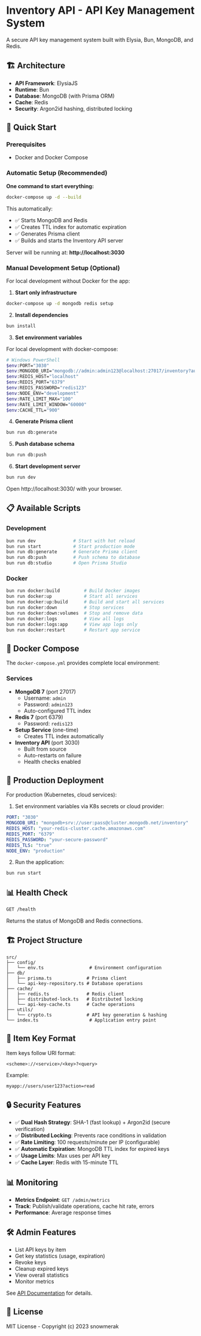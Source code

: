 # Inventory API - API Key Management System

A secure API key management system built with Elysia, Bun, MongoDB, and Redis.

## 🏗️ Architecture

- **API Framework**: ElysiaJS
- **Runtime**: Bun
- **Database**: MongoDB (with Prisma ORM)
- **Cache**: Redis
- **Security**: Argon2id hashing, distributed locking

## 🚀 Quick Start

### Prerequisites
- Docker and Docker Compose

### Automatic Setup (Recommended)

**One command to start everything:**

```bash
docker-compose up -d --build
```

This automatically:
- ✅ Starts MongoDB and Redis
- ✅ Creates TTL index for automatic expiration
- ✅ Generates Prisma client
- ✅ Builds and starts the Inventory API server

Server will be running at: **http://localhost:3030**

### Manual Development Setup (Optional)

For local development without Docker for the app:

1. **Start only infrastructure**
```bash
docker-compose up -d mongodb redis setup
```

2. **Install dependencies**
```bash
bun install
```

3. **Set environment variables**

For local development with docker-compose:
```bash
# Windows PowerShell
$env:PORT="3030"
$env:MONGODB_URI="mongodb://admin:admin123@localhost:27017/inventory?authSource=admin"
$env:REDIS_HOST="localhost"
$env:REDIS_PORT="6379"
$env:REDIS_PASSWORD="redis123"
$env:NODE_ENV="development"
$env:RATE_LIMIT_MAX="100"
$env:RATE_LIMIT_WINDOW="60000"
$env:CACHE_TTL="900"
```

4. **Generate Prisma client**
```bash
bun run db:generate
```

5. **Push database schema**
```bash
bun run db:push
```

6. **Start development server**
```bash
bun run dev
```

Open http://localhost:3030/ with your browser.

## 📋 Available Scripts

### Development
```bash
bun run dev              # Start with hot reload
bun run start            # Start production mode
bun run db:generate      # Generate Prisma client
bun run db:push          # Push schema to database
bun run db:studio        # Open Prisma Studio
```

### Docker
```bash
bun run docker:build         # Build Docker images
bun run docker:up            # Start all services
bun run docker:up:build      # Build and start all services
bun run docker:down          # Stop services
bun run docker:down:volumes  # Stop and remove data
bun run docker:logs          # View all logs
bun run docker:logs:app      # View app logs only
bun run docker:restart       # Restart app service
```

## 🐳 Docker Compose

The `docker-compose.yml` provides complete local environment:

### Services
- **MongoDB 7** (port 27017)
  - Username: `admin`
  - Password: `admin123`
  - Auto-configured TTL index
- **Redis 7** (port 6379)
  - Password: `redis123`
- **Setup Service** (one-time)
  - Creates TTL index automatically
- **Inventory API** (port 3030)
  - Built from source
  - Auto-restarts on failure
  - Health checks enabled

## 🔧 Production Deployment

For production (Kubernetes, cloud services):

1. Set environment variables via K8s secrets or cloud provider:
```yaml
PORT: "3030"
MONGODB_URI: "mongodb+srv://user:pass@cluster.mongodb.net/inventory"
REDIS_HOST: "your-redis-cluster.cache.amazonaws.com"
REDIS_PORT: "6379"
REDIS_PASSWORD: "your-secure-password"
REDIS_TLS: "true"
NODE_ENV: "production"
```

2. Run the application:
```bash
bun run start
```

## 📊 Health Check

```bash
GET /health
```

Returns the status of MongoDB and Redis connections.

## 🏗️ Project Structure

```
src/
├── config/
│   └── env.ts                 # Environment configuration
├── db/
│   ├── prisma.ts             # Prisma client
│   └── api-key-repository.ts # Database operations
├── cache/
│   ├── redis.ts              # Redis client
│   ├── distributed-lock.ts   # Distributed locking
│   └── api-key-cache.ts      # Cache operations
├── utils/
│   └── crypto.ts             # API key generation & hashing
└── index.ts                   # Application entry point
```

## 📝 Item Key Format

Item keys follow URI format:
```
<scheme>://<service>/<key>?<query>
```

Example:
```
myapp://users/user123?action=read
```

## 🔒 Security Features

- ✅ **Dual Hash Strategy**: SHA-1 (fast lookup) + Argon2id (secure verification)
- ✅ **Distributed Locking**: Prevents race conditions in validation
- ✅ **Rate Limiting**: 100 requests/minute per IP (configurable)
- ✅ **Automatic Expiration**: MongoDB TTL index for expired keys
- ✅ **Usage Limits**: Max uses per API key
- ✅ **Cache Layer**: Redis with 15-minute TTL

## 📊 Monitoring

- **Metrics Endpoint**: `GET /admin/metrics`
- **Track**: Publish/validate operations, cache hit rate, errors
- **Performance**: Average response times

## 🛠️ Admin Features

- List API keys by item
- Get key statistics (usage, expiration)
- Revoke keys
- Cleanup expired keys
- View overall statistics
- Monitor metrics

See [API Documentation](docs/API.md) for details.

## 📄 License

MIT License - Copyright (c) 2023 snowmerak

